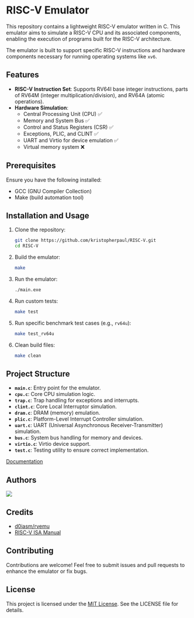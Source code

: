 # RISC-V Emulator

This repository contains a lightweight RISC-V emulator written in C. This emulator aims to simulate a RISC-V CPU and its associated components, enabling the execution of programs built for the RISC-V architecture.

The emulator is built to support specific RISC-V instructions and hardware components necessary for running operating systems like `xv6`.

## Features

- **RISC-V Instruction Set**: Supports RV64I base integer instructions, parts of RV64M (integer multiplication/division), and RV64A (atomic operations).
- **Hardware Simulation**:
  - Central Processing Unit (CPU) ✅
  - Memory and System Bus ✅
  - Control and Status Registers (CSR) ✅
  - Exceptions, PLIC, and CLINT ✅
  - UART and Virtio for device emulation ✅
  - Virtual memory system ❌

## Prerequisites

Ensure you have the following installed:
- GCC (GNU Compiler Collection)
- Make (build automation tool)

## Installation and Usage

1. Clone the repository:
   ```bash
   git clone https://github.com/kristopherpaul/RISC-V.git
   cd RISC-V
   ```

2. Build the emulator:
   ```bash
   make
   ```

3. Run the emulator:
   ```bash
   ./main.exe
   ```

4. Run custom tests:
   ```bash
   make test
   ```

5. Run specific benchmark test cases (e.g., `rv64u`):
   ```bash
   make test_rv64u
   ```

6. Clean build files:
   ```bash
   make clean
   ```

## Project Structure

- **`main.c`**: Entry point for the emulator.
- **`cpu.c`**: Core CPU simulation logic.
- **`trap.c`**: Trap handling for exceptions and interrupts.
- **`clint.c`**: Core Local Interruptor simulation.
- **`dram.c`**: DRAM (memory) emulation.
- **`plic.c`**: Platform-Level Interrupt Controller simulation.
- **`uart.c`**: UART (Universal Asynchronous Receiver-Transmitter) simulation.
- **`bus.c`**: System bus handling for memory and devices.
- **`virtio.c`**: Virtio device support.
- **`test.c`**: Testing utility to ensure correct implementation.

[Documentation](https://drive.google.com/file/d/1sChNXvb8rtj_Xb-V7T73rbC3UzdCTvKi/view?usp=share_link)

## Authors

<a href="https://github.com/kristopherpaul/risc-v/graphs/contributors">
  <img src="https://contrib.rocks/image?repo=kristopherpaul/risc-v" />
</a>

## Credits

- [d0iasm/rvemu](https://github.com/d0iasm/rvemu-for-book)
- [RISC-V ISA Manual](https://riscv.org/wp-content/uploads/2017/05/riscv-spec-v2.2.pdf)

## Contributing

Contributions are welcome! Feel free to submit issues and pull requests to enhance the emulator or fix bugs.

## License

This project is licensed under the [MIT License](https://opensource.org/licenses/MIT). See the LICENSE file for details.
